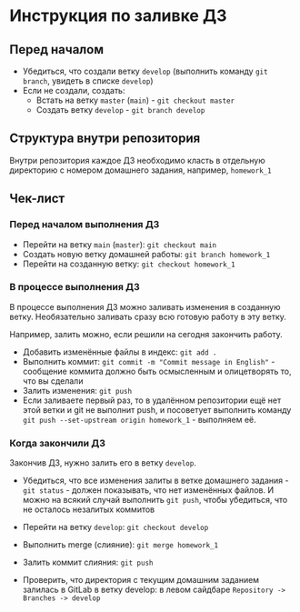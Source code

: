 # Инструкция по заливке ДЗ

## Перед началом
* Убедиться, что создали ветку `develop` (выполнить команду `git branch`, увидеть в списке `develop`)
* Если не создали, создать:
    * Встать на ветку `master` (`main`) - `git checkout master`
    * Создать ветку `develop` - `git branch develop`
    
## Структура внутри репозитория
Внутри репозитория каждое ДЗ необходимо класть в отдельную директорию с номером
домашнего задания, например, `homework_1`

## Чек-лист
### Перед началом выполнения ДЗ
* Перейти на ветку `main` (`master`): `git checkout main`
* Создать новую ветку домашней работы: `git branch homework_1`
* Перейти на созданную ветку: `git checkout homework_1`

### В процессе выполнения ДЗ
В процессе выполнения ДЗ можно заливать изменения в созданную ветку.
Необязательно заливать сразу всю готовую работу в эту ветку.

Например, залить можно, если решили на сегодня закончить работу.

* Добавить изменённые файлы в индекс: `git add .`
* Выполнить коммит: `git commit -m "Commit message in English"` - сообщение коммита должно быть осмысленным и олицетворять то, что вы сделали
* Залить изменения: `git push`
* Если заливаете первый раз, то в удалённом репозитории ещё нет этой ветки и git
не выполнит push, и посоветует выполнить команду `git push --set-upstream origin homework_1` - выполняем её.

  
### Когда закончили ДЗ
Закончив ДЗ, нужно залить его в ветку `develop`.

* Убедиться, что все изменения залиты в ветке домашнего задания - 
`git status` - должен показывать, что нет изменённых файлов. И можно
на всякий случай выполнить `git push`, чтобы убедиться, что не осталось незалитых коммитов
  
* Перейти на ветку `develop`: `git checkout develop`
* Выполнить merge (слияние): `git merge homework_1`
* Залить коммит слияния: `git push`
* Проверить, что директория с текущим домашним заданием залилась в GitLab в ветку develop: 
в левом сайдбаре `Repository -> Branches -> develop`
